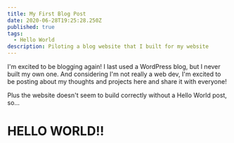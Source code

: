 ```yaml
---
title: My First Blog Post
date: 2020-06-28T19:25:28.250Z
published: true
tags:
  - Hello World
description: Piloting a blog website that I built for my website
---
```

I'm excited to be blogging again! I last used a WordPress blog, but I never built my own one. And considering I'm not really a web dev, I'm excited to be posting about my thoughts and projects here and share it with everyone!

Plus the website doesn't seem to build correctly without a Hello World post, so...



# **HELLO WORLD!!**